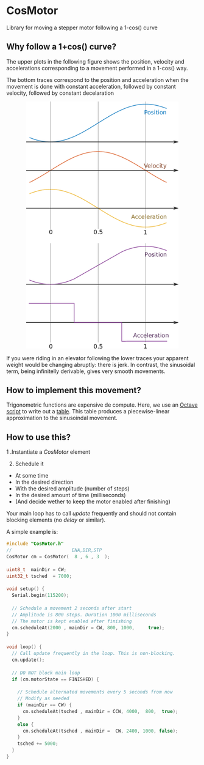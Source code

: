 # CosMotor
Library for moving a stepper motor following a 1-cos() curve

## Why follow a 1+cos() curve?

The upper plots in the following figure shows the position, velocity and accelerations corresponding
to a movement performed in a 1-cos() way.

The bottom traces correspond to the position and acceleration when the movement is done
with constant acceleration, followed by constant velocity, followed by constant decelaration

<p align="center">
  <img width="400" src="https://github.com/PerePala/CosMotor/blob/master/fig.png">
</p>

If you were riding in an elevator following the lower traces your apparent weight would be
changing abruptly: there is jerk. In contrast, the sinusoidal term, being infinitelly derivable,
gives very smooth movements.

## How to implement this movement?

Trigonometric functions are expensive de compute. Here, we use an [Octave script](https://github.com/PerePala/CosMotor/blob/master/data.m) to write out a [table](https://github.com/PerePala/CosMotor/blob/master/s.txt). 
This table produces a piecewise-linear approximation to the sinusoindal movement.

## How to use this?

1 .Instantiate a *CosMotor* element 

2. Schedule it 

  * At some time
  * In the desired direction
  * With the desired amplitude (number of steps)
  * In the desired amount of time (milliseconds)
  * (And decide wether to keep the motor enabled after finishing)

Your main loop has to call *update* frequently and should not contain
blocking elements (no *delay* or similar).

A simple example is:

```C++
#include "CosMotor.h"
//                      ENA,DIR,STP
CosMotor cm = CosMotor(  8 , 6 , 3  );

uint8_t  mainDir = CW;
uint32_t tsched  = 7000;

void setup() {
  Serial.begin(115200);
  
  // Schedule a movement 2 seconds after start
  // Amplitude is 800 steps. Duration 1000 milliseconds
  // The motor is kept enabled after finishing
  cm.scheduleAt(2000 , mainDir = CW, 800, 1000,     true);
}

void loop() {
  // Call update frequently in the loop. This is non-blocking.
  cm.update();

  // DO NOT block main loop
  if (cm.motorState == FINISHED) {
    
    // Schedule alternated movements every 5 seconds from now
    // Modify as needed
    if (mainDir == CW) {
      cm.scheduleAt(tsched , mainDir = CCW, 4000,  800,  true);
    }
    else {
      cm.scheduleAt(tsched , mainDir =  CW, 2400, 1000, false);
    }
    tsched += 5000;
  }
}
```
